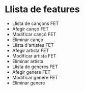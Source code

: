 # Llista de features
- Llista de cançons FET
- Afegir cançó FET
- Modificar cançó FET
- Eliminar cançó
- Llista d'artistes FET
- Afegir artista FET
- Modificar artista FET
- Eliminar artista
- Llista de generes FET
- Afegir genere FET
- Modificar genere FET
- Eliminar genere
